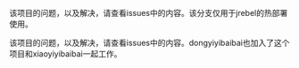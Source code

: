 

该项目的问题，以及解决，请查看issues中的内容。该分支仅用于jrebel的热部署使用。

该项目的问题，以及解决，请查看issues中的内容。dongyiyibaibai也加入了这个项目和xiaoyiyibaibai一起工作。

